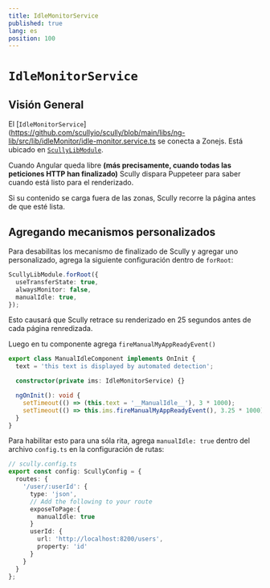 ```yaml
---
title: IdleMonitorService
published: true
lang: es
position: 100
---
```


# `IdleMonitorService`

<div class="docs-link_table">
  <a class="view-in-repo" href="https://github.com/scullyio/scully/blob/main/libs/ng-lib/src/lib/idleMonitor/idle-monitor.service.ts"></a>
</div>

## Visión General

El  [`IdleMonitorService`](https://github.com/scullyio/scully/blob/main/libs/ng-lib/src/lib/idleMonitor/idle-monitor.service.ts se conecta a Zonejs. Está ubicado en [`ScullyLibModule`](https://github.com/scullyio/scully/blob/main/libs/ng-lib/src/lib/scully-lib.module.ts).

Cuando Angular queda libre **(más precisamente, cuando todas las peticiones HTTP han finalizado)** Scully dispara Puppeteer para saber cuando está listo para el renderizado.

Si su contenido se carga fuera de las zonas, Scully recorre la página antes de que esté lista.

## Agregando mecanismos personalizados

Para desabilitas los mecanismo de finalizado de Scully y agregar uno personalizado, agrega la siguiente configuración dentro de `forRoot`:

```typescript
ScullyLibModule.forRoot({
  useTransferState: true,
  alwaysMonitor: false,
  manualIdle: true,
});
```

Esto causará que Scully retrace su renderizado en 25 segundos antes de cada página renredizada.

Luego en tu componente agrega `fireManualMyAppReadyEvent()`

```typescript
export class ManualIdleComponent implements OnInit {
  text = 'this text is displayed by automated detection';

  constructor(private ims: IdleMonitorService) {}

  ngOnInit(): void {
    setTimeout(() => (this.text = '__ManualIdle__'), 3 * 1000);
    setTimeout(() => this.ims.fireManualMyAppReadyEvent(), 3.25 * 1000);
  }
}
```

Para habilitar esto para una sóla rita, agrega `manualIdle: true` dentro del archivo `config.ts` en la configuración de rutas:

```typescript
// scully.config.ts
export const config: ScullyConfig = {
  routes: {
    '/user/:userId': {
      type: 'json',
      // Add the following to your route
      exposeToPage:{
        manualIdle: true
      }
      userId: {
        url: 'http://localhost:8200/users',
        property: 'id'
      }
    }
  }
};
```
